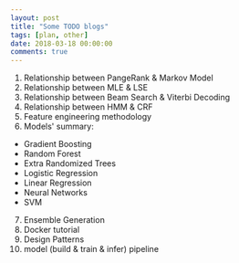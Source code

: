 ```yaml
---
layout: post
title: "Some TODO blogs"
tags: [plan, other]
date: 2018-03-18 00:00:00
comments: true
---  
```


1. Relationship between PangeRank & Markov Model
2. Relationship between MLE & LSE
3. Relationship between Beam Search & Viterbi Decoding
4. Relationship between HMM & CRF
5. Feature engineering methodology
6. Models' summary:
  * Gradient Boosting
  * Random Forest
  * Extra Randomized Trees
  * Logistic Regression
  * Linear Regression
  * Neural Networks
  * SVM
7. Ensemble Generation
8. Docker tutorial
9. Design Patterns
10. model (build & train & infer) pipeline 
